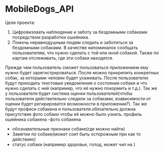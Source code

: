 # MobileDogs_API
Цели проекта:
1. Цифровизовать наблюдение и заботу за бездомными собаками посредством разработки ошейника.
2. Помочь неравнодушным людям следить и заботиться за бездомными собаками. В качестве напоминалок сообщать пользователям, что нужно сделать с той или иной собакой. Также по картам отслеживать, где эти собаки находятся.

Прежде чем пользователь сможет пользоваться приложением ему нужно будет зарегистрироваться. После можно прикрепить конкретных собак, за которыми человек будет ухаживать. После пользователю будут приходить текстовые уведомления о состоянии собаки и что нужно сделать с ней (например, что её нужно покормить и т.д.). Так же у пользователя будет система оценки пользователей(чтобы пользователи действительно следили за собаками, взависимости от оценки будет регирироватся возможности в приложении?). Так же будут профиси собакена и пользователя.обязательно должна присутствие фото собаки чтобы её можно было узнать.
профиль ошейника собакена
-фото собакена
- обознавательные признаки собаке(где можно найти)
- Заметки по собаке(может соит быть осторожным при как то действиях)
- статус собаки (например здоровье, голод, может чип на )
